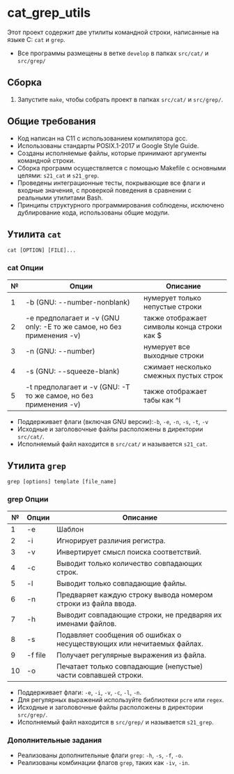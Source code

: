 # cat_grep_utils

Этот проект содержит две утилиты командной строки, написанные на языке C: `cat` и `grep`.

- Все программы размещены в ветке `develop` в папках `src/cat/` и `src/grep/`

## Сборка

1. Запустите `make`, чтобы собрать проект в папках `src/cat/` и `src/grep/`.

## Общие требования

- Код написан на C11 с использованием компилятора gcc.
- Использованы стандарты POSIX.1-2017 и Google Style Guide.
- Созданы исполняемые файлы, которые принимают аргументы командной строки.
- Сборка программ осуществляется с помощью Makefile с основными целями: `s21_cat` и `s21_grep`.
- Проведены интеграционные тесты, покрывающие все флаги и входные значения, с проверкой поведения в сравнении с реальными утилитами Bash.
- Принципы структурного программирования соблюдены, исключено дублирование кода, использованы общие модули.

## Утилита `cat`

`cat [OPTION] [FILE]...`

### cat Опции

| № | Опции | Описание |
| ------ | ------ | ------ |
| 1 | -b (GNU: --number-nonblank) | нумерует только непустые строки |
| 2 | -e предполагает и -v (GNU only: -E то же самое, но без применения -v) | также отображает символы конца строки как $  |
| 3 | -n (GNU: --number) | нумерует все выходные строки |
| 4 | -s (GNU: --squeeze-blank) | сжимает несколько смежных пустых строк |
| 5 | -t предполагает и -v (GNU: -T то же самое, но без применения -v) | также отображает табы как ^I |

- Поддерживает флаги (включая GNU версии):`-b`, `-e`, `-n`, `-s`, `-t`, `-v`
- Исходные и заголовочные файлы расположены в директории `src/cat/`.
- Исполняемый файл находится в `src/cat/` и называется `s21_cat`.

## Утилита `grep`

`grep [options] template [file_name]`

### grep Опции

| № | Опции | Описание |
| ------ | ------ | ------ |
| 1 | -e | Шаблон |
| 2 | -i | Игнорирует различия регистра.  |
| 3 | -v | Инвертирует смысл поиска соответствий. |
| 4 | -c | Выводит только количество совпадающих строк. |
| 5 | -l | Выводит только совпадающие файлы.  |
| 6 | -n | Предваряет каждую строку вывода номером строки из файла ввода. |
| 7 | -h | Выводит совпадающие строки, не предваряя их именами файлов. |
| 8 | -s | Подавляет сообщения об ошибках о несуществующих или нечитаемых файлах. |
| 9 | -f file | Получает регулярные выражения из файла. |
| 10 | -o | Печатает только совпадающие (непустые) части совпавшей строки. |

- Поддерживает флаги: `-e`, `-i`, `-v`, `-c`, `-l`, `-n`.
- Для регулярных выражений используйте библиотеки `pcre` или `regex`.
- Исходные и заголовочные файлы расположены в директории `src/grep/`.
- Исполняемый файл находится в `src/grep/` и называется `s21_grep`.

### Дополнительные задания

- Реализованы дополнительные флаги `grep`: `-h`, `-s`, `-f`, `-o`.
- Реализованы комбинации флагов `grep`, таких как `-iv`, `-in`.

